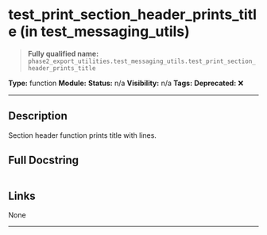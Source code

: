 # test_print_section_header_prints_title (in test_messaging_utils)
> **Fully qualified name:** `phase2_export_utilities.test_messaging_utils.test_print_section_header_prints_title`

**Type:** function
**Module:** 
**Status:** n/a
**Visibility:** n/a
**Tags:** 
**Deprecated:** ❌

---

## Description
Section header function prints title with lines.

## Full Docstring
```

```

## Links
None

---
